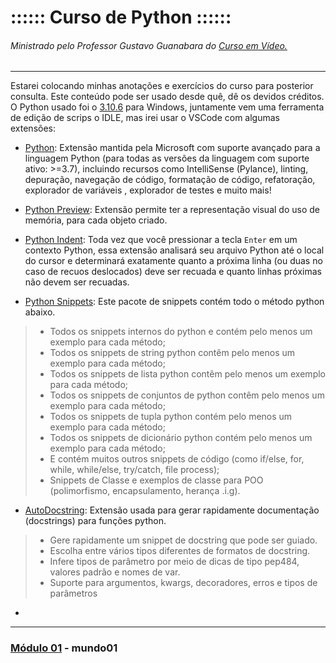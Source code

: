 # :::::: Curso de Python ::::::
###### Ministrado pelo Professor Gustavo Guanabara do [Curso em Vídeo.](https://www.youtube.com/watch?v=S9uPNppGsGo&list=PLHz_AreHm4dlKP6QQCekuIPky1CiwmdI6&index=1)
---

Estarei colocando minhas anotações e exercícios do curso para posterior consulta. Este conteúdo pode ser usado desde quê, dê os devidos créditos.
O Python usado foi o [3.10.6](https://www.python.org/downloads/) para Windows, juntamente vem uma ferramenta de edição de scrips o IDLE, mas irei usar o VSCode com algumas extensões:

* [Python](https://marketplace.visualstudio.com/items?itemName=dongli.python-preview&ssr=false#qna): Extensão mantida pela Microsoft com suporte avançado para a linguagem Python (para todas as versões da linguagem com suporte ativo: >=3.7), incluindo recursos como IntelliSense (Pylance), linting, depuração, navegação de código, formatação de código, refatoração, explorador de variáveis , explorador de testes e muito mais!

* [Python Preview](https://marketplace.visualstudio.com/items?itemName=dongli.python-preview&ssr=false#overview): Extensão permite ter a representação visual do uso de memória, para cada objeto criado.

* [Python Indent](https://marketplace.visualstudio.com/items?itemName=KevinRose.vsc-python-indent): Toda vez que você pressionar a tecla `Enter` em um contexto Python, essa extensão analisará seu arquivo Python até o local do cursor e determinará exatamente quanto a próxima linha (ou duas no caso de recuos deslocados) deve ser recuada e quanto linhas próximas não devem ser recuadas.

* [Python Snippets](https://marketplace.visualstudio.com/items?itemName=frhtylcn.pythonsnippets): Este pacote de snippets contém todo o método python abaixo.
> * Todos os snippets internos do python e contém pelo menos um exemplo para cada método;
> * Todos os snippets de string python contêm pelo menos um exemplo para cada método;
> * Todos os snippets de lista python contêm pelo menos um exemplo para cada método;
> * Todos os snippets de conjuntos de python contêm pelo menos um exemplo para cada método;
> * Todos os snippets de tupla python contém pelo menos um exemplo para cada método;
> * Todos os snippets de dicionário python contém pelo menos um exemplo para cada método;
> * E contém muitos outros snippets de código (como if/else, for, while, while/else, try/catch, file process);
> * Snippets de Classe e exemplos de classe para POO (polimorfismo, encapsulamento, herança .i.g).

* [AutoDocstring](https://marketplace.visualstudio.com/items?itemName=njpwerner.autodocstring): Extensão usada para gerar rapidamente documentação (docstrings) para funções python.
> * Gere rapidamente um snippet de docstring que pode ser guiado.
> * Escolha entre vários tipos diferentes de formatos de docstring.
> * Infere tipos de parâmetro por meio de dicas de tipo pep484, valores padrão e nomes de var.
> * Suporte para argumentos, kwargs, decoradores, erros e tipos de parâmetros

*
---

### [Módulo 01](https://github.com/MarckVinny/CursoPython/tree/Mod01-Mundo01/mundo01) - mundo01

